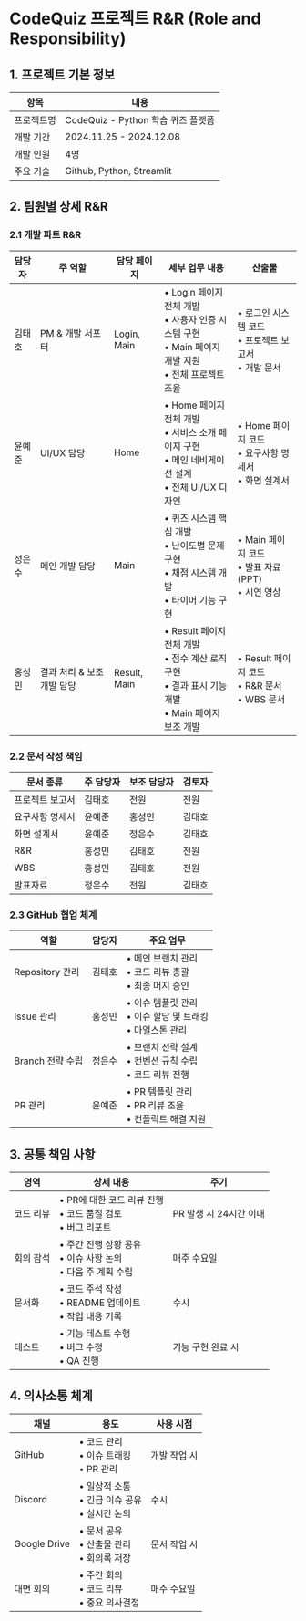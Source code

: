 # CodeQuiz 프로젝트 R&R (Role and Responsibility)

## 1. 프로젝트 기본 정보
| 항목 | 내용 |
|------|------|
| 프로젝트명 | CodeQuiz - Python 학습 퀴즈 플랫폼 |
| 개발 기간 | 2024.11.25 - 2024.12.08 |
| 개발 인원 | 4명 |
| 주요 기술 | Github, Python, Streamlit |

## 2. 팀원별 상세 R&R

### 2.1 개발 파트 R&R
| 담당자 | 주 역할 | 담당 페이지 | 세부 업무 내용 | 산출물 |
|--------|---------|-------------|---------------|---------|
| 김태호 | PM & 개발 서포터 | Login, Main | • Login 페이지 전체 개발<br>• 사용자 인증 시스템 구현<br>• Main 페이지 개발 지원<br>• 전체 프로젝트 조율 | • 로그인 시스템 코드<br>• 프로젝트 보고서<br>• 개발 문서 |
| 윤예준 | UI/UX 담당 | Home | • Home 페이지 전체 개발<br>• 서비스 소개 페이지 구현<br>• 메인 네비게이션 설계<br>• 전체 UI/UX 디자인 | • Home 페이지 코드<br>• 요구사항 명세서<br>• 화면 설계서 |
| 정은수 | 메인 개발 담당 | Main | • 퀴즈 시스템 핵심 개발<br>• 난이도별 문제 구현<br>• 채점 시스템 개발<br>• 타이머 기능 구현 | • Main 페이지 코드<br>• 발표 자료(PPT)<br>• 시연 영상 |
| 홍성민 | 결과 처리 & 보조 개발 담당 | Result, Main | • Result 페이지 전체 개발<br>• 점수 계산 로직 구현<br>• 결과 표시 기능 개발<br>• Main 페이지 보조 개발 | • Result 페이지 코드<br>• R&R 문서<br>• WBS 문서 |

### 2.2 문서 작성 책임
| 문서 종류 | 주 담당자 | 보조 담당자 | 검토자 |
|-----------|-----------|-------------|---------|
| 프로젝트 보고서 | 김태호 | 전원 | 전원 |
| 요구사항 명세서 | 윤예준 | 홍성민 | 김태호 |
| 화면 설계서 | 윤예준 | 정은수 | 김태호 |
| R&R | 홍성민 | 김태호 | 전원 |
| WBS | 홍성민 | 김태호 | 전원 |
| 발표자료 | 정은수 | 전원 | 김태호 |

### 2.3 GitHub 협업 체계
| 역할 | 담당자 | 주요 업무 |
|------|---------|-----------|
| Repository 관리 | 김태호 | • 메인 브랜치 관리<br>• 코드 리뷰 총괄<br>• 최종 머지 승인 |
| Issue 관리 | 홍성민 | • 이슈 템플릿 관리<br>• 이슈 할당 및 트래킹<br>• 마일스톤 관리 |
| Branch 전략 수립 | 정은수 | • 브랜치 전략 설계<br>• 컨벤션 규칙 수립<br>• 코드 리뷰 진행 |
| PR 관리 | 윤예준 | • PR 템플릿 관리<br>• PR 리뷰 조율<br>• 컨플릭트 해결 지원 |

## 3. 공통 책임 사항
| 영역 | 상세 내용 | 주기 |
|------|-----------|------|
| 코드 리뷰 | • PR에 대한 코드 리뷰 진행<br>• 코드 품질 검토<br>• 버그 리포트 | PR 발생 시 24시간 이내 |
| 회의 참석 | • 주간 진행 상황 공유<br>• 이슈 사항 논의<br>• 다음 주 계획 수립 | 매주 수요일 |
| 문서화 | • 코드 주석 작성<br>• README 업데이트<br>• 작업 내용 기록 | 수시 |
| 테스트 | • 기능 테스트 수행<br>• 버그 수정<br>• QA 진행 | 기능 구현 완료 시 |

## 4. 의사소통 체계
| 채널 | 용도 | 사용 시점 |
|------|------|-----------|
| GitHub | • 코드 관리<br>• 이슈 트래킹<br>• PR 관리 | 개발 작업 시 |
| Discord | • 일상적 소통<br>• 긴급 이슈 공유<br>• 실시간 논의 | 수시 |
| Google Drive | • 문서 공유<br>• 산출물 관리<br>• 회의록 저장 | 문서 작업 시 |
| 대면 회의 | • 주간 회의<br>• 코드 리뷰<br>• 중요 의사결정 | 매주 수요일 |
